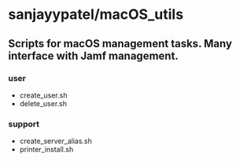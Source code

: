 # sanjayypatel/macOS_utils

## Scripts for macOS management tasks.  Many interface with Jamf management.

### user
- create_user.sh
- delete_user.sh

### support
- create_server_alias.sh
- printer_install.sh
